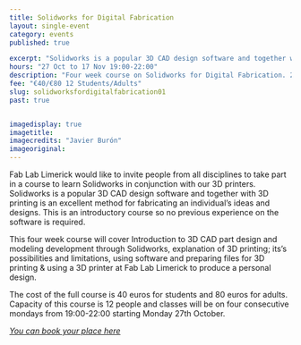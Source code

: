 ```yaml
---
title: Solidworks for Digital Fabrication
layout: single-event
category: events
published: true

excerpt: "Solidworks is a popular 3D CAD design software and together with 3D printing is an excellent method for fabricating an individual’s ideas and designs."
hours: "27 Oct to 17 Nov 19:00-22:00"
description: "Four week course on Solidworks for Digital Fabrication. 27 Oct to 17 Nov 19:00-22:00"
fee: "€40/€80 12 Students/Adults"
slug: solidworksfordigitalfabrication01
past: true


imagedisplay: true
imagetitle:
imagecredits: "Javier Burón"
imageoriginal:
---
```


Fab Lab Limerick would like to invite people from all disciplines to take part in a course to learn Solidworks in conjunction with our 3D printers. Solidworks is a popular 3D CAD design software and together with 3D printing is an excellent method for fabricating an individual’s ideas and designs. This is an introductory course so no previous experience on the software is required.

This four week course will cover Introduction to 3D CAD part design and modeling development through Solidworks, explanation of 3D printing; its’s possibilities and limitations, using software and preparing files for 3D printing & using a 3D printer at Fab Lab Limerick to produce a personal design.

The cost of the full course is 40 euros for students and 80 euros for adults. Capacity of this course is 12 people and classes will be on four consecutive mondays from 19:00-22:00 starting Monday 27th October.

 *[You can book your place here](https://fablablimerick.ticketleap.com/solidworks)*
